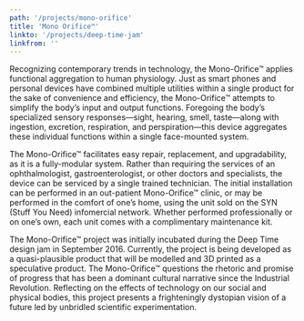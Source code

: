 ```yaml
---
path: '/projects/mono-orifice'
title: 'Mono Orifice™'
linkto: '/projects/deep-time-jam'
linkfrom: ''
---
```


Recognizing contemporary trends in technology, the Mono-Orifice™ applies functional aggregation to human physiology. Just as smart phones and personal devices have combined multiple utilities within a single product for the sake of convenience and efficiency, the Mono-Orifice™ attempts to simplify the body’s input and output functions. Foregoing the body’s specialized sensory responses—sight, hearing, smell, taste—along with ingestion, excretion, respiration, and perspiration—this device aggregates these individual functions within a single face-mounted system.

The Mono-Orifice™ facilitates easy repair, replacement, and upgradability, as it is a fully-modular system. Rather than requiring the services of an ophthalmologist, gastroenterologist, or other doctors and specialists, the device can be serviced by a single trained technician. The initial installation can be performed in an out-patient Mono-Orifice™ clinic, or may be performed in the comfort of one’s home, using the unit sold on the SYN (Stuff You Need) infomercial network. Whether performed professionally or on one’s own, each unit comes with a complimentary maintenance kit.

The Mono-Orifice™ project was initially incubated during the Deep Time design jam in September 2016. Currently, the project is being developed as a quasi-plausible product that will be modelled and 3D printed as a speculative product. The Mono-Orifice™ questions the rhetoric and promise of progress that has been a dominant cultural narrative since the Industrial Revolution. Reflecting on the effects of technology on our social and physical bodies, this project presents a frighteningly dystopian vision of a future led by unbridled scientific experimentation.
